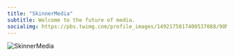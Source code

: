 ```yaml
---
title: "SkinnerMedia"
subtitle: Welcome to the future of media.
socialimg: https://pbs.twimg.com/profile_images/1492175817400537088/9OM-21O4.jpg
---
```


![SkinnerMedia](https://pbs.twimg.com/profile_images/1492175817400537088/9OM-21O4.jpg)

